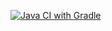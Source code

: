 [![Java CI with Gradle](https://github.com/alas777-pc/Patterns2/actions/workflows/gradle.yml/badge.svg)](https://github.com/alas777-pc/Patterns2/actions/workflows/gradle.yml)